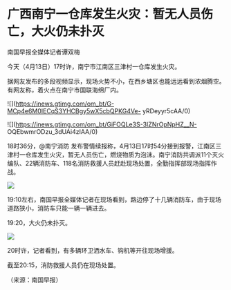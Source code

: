 # 广西南宁一仓库发生火灾：暂无人员伤亡，大火仍未扑灭

南国早报全媒体记者谭双梅

今天（4月13日）17时许，南宁市江南区三津村一仓库发生火灾。

据网友发布的多段视频显示，现场火势不小，在西乡塘区也能远远看到浓烟腾空。有网友称，着火点在南宁市国联海绵厂内。

![](https://inews.gtimg.com/om_bt/G-MCp4e6M0IECqS3YHCBgy5wX5cbQPKG4Ve-
yRDeyyr5cAA/0)

![](https://inews.gtimg.com/om_bt/GiFOQLe3S-3IZNrOpNpHZ__N-
OQEbwmrODzu_3dUAi4zIAA/0)

18时36分，@南宁消防
发布警情续报称，4月13日17时54分接到报警，江南区三津村一仓库发生火灾，暂无人员伤亡，燃烧物质为泡沫。南宁消防共调派11个灭火编队、22辆消防车、118名消防救援人员赶赴现场处置，全勤指挥部现场指挥作战。

![](https://inews.gtimg.com/om_bt/OS2ZPikQ7pffvuPHRSrWtvwcnUAzivAB9rojq8Yj2lDAMAA/1000)

19:10左右，南国早报全媒体记者在现场看到，路边停了十几辆消防车，由于现场道路狭小，消防车只能一辆一辆进去。

19:20，大火仍未扑灭。

![](https://inews.gtimg.com/om_bt/OWjw1PH39XKmxH4u7hmQBi3m4ri2zm5y6-SpdqppsVOYgAA/1000)

20时许，记者看到，有多辆环卫洒水车、钩机等开往现场增援。

截至20:15，消防救援人员仍在现场处置。

（来源：南国早报）

